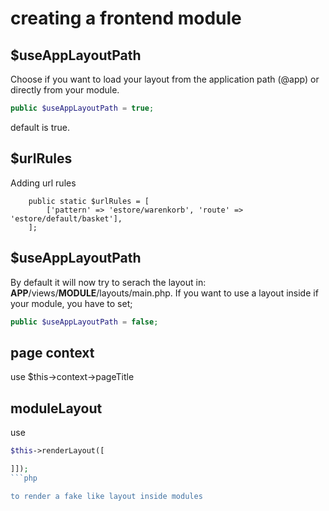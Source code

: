 creating a frontend module
==========================

$useAppLayoutPath
-----------------------

Choose if you want to load your layout from the application path (@app) or directly from your module. 

```php
public $useAppLayoutPath = true;
```
default is true.


$urlRules
---------
Adding url rules

```
    public static $urlRules = [
        ['pattern' => 'estore/warenkorb', 'route' => 'estore/default/basket'],
    ];
```

$useAppLayoutPath
-----------------

By default it will now try to serach the layout in: __APP__/views/__MODULE__/layouts/main.php. If you want to use a layout inside if your module, you have to set;
```php
public $useAppLayoutPath = false;
```

page context
------------

use $this->context->pageTitle

moduleLayout
------------

use 
```php
$this->renderLayout([

]]); 
```php

to render a fake like layout inside modules